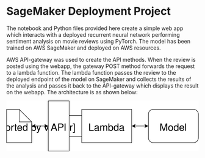 # SageMaker Deployment Project

The notebook and Python files provided here create a simple web app which interacts with a deployed recurrent neural network performing sentiment analysis on movie reviews using PyTorch. The model has been trained on AWS SageMaker and deployed on AWS resources. 

AWS API-gateway was used to create the API methods. When the review is posted using the webapp, the gateway POST method forwards the request to a lambda function. The lambda function passes the review to the deployed endpoint of the model on SageMaker and collects the results of the analysis and passes it back to the API-gateway which displays the result on the webapp. The architecture is as shown below:

![](WebAppDiagram.svg)
